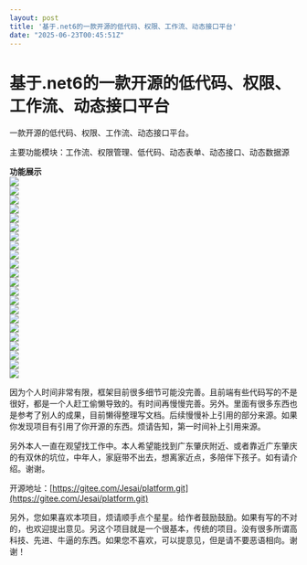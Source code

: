 ```yaml
---
layout: post
title: '基于.net6的一款开源的低代码、权限、工作流、动态接口平台'
date: "2025-06-23T00:45:51Z"
---
```

基于.net6的一款开源的低代码、权限、工作流、动态接口平台
==============================

一款开源的低代码、权限、工作流、动态接口平台。

主要功能模块：工作流、权限管理、低代码、动态表单、动态接口、动态数据源

**功能展示**  
![](https://img2024.cnblogs.com/blog/751976/202506/751976-20250622100949346-253634084.png)  
![](https://img2024.cnblogs.com/blog/751976/202506/751976-20250622100958933-2012919571.png)  
![](https://img2024.cnblogs.com/blog/751976/202506/751976-20250622101006862-1124653106.png)  
![](https://img2024.cnblogs.com/blog/751976/202506/751976-20250622101012164-1393291452.png)  
![](https://img2024.cnblogs.com/blog/751976/202506/751976-20250622101016697-859705949.png)  
![](https://img2024.cnblogs.com/blog/751976/202506/751976-20250622101022227-57850028.png)  
![](https://img2024.cnblogs.com/blog/751976/202506/751976-20250622101030102-1842758111.png)  
![](https://img2024.cnblogs.com/blog/751976/202506/751976-20250622101035351-1229628411.png)  
![](https://img2024.cnblogs.com/blog/751976/202506/751976-20250622101042495-693621756.png)  
![](https://img2024.cnblogs.com/blog/751976/202506/751976-20250622101047169-536186403.png)  
![](https://img2024.cnblogs.com/blog/751976/202506/751976-20250622101051561-66518342.png)  
![](https://img2024.cnblogs.com/blog/751976/202506/751976-20250622101055850-758025088.png)  
![](https://img2024.cnblogs.com/blog/751976/202506/751976-20250622101106490-1967963752.png)  
![](https://img2024.cnblogs.com/blog/751976/202506/751976-20250622101114309-1435213013.png)  
![](https://img2024.cnblogs.com/blog/751976/202506/751976-20250622101120074-1682705049.png)  
![](https://img2024.cnblogs.com/blog/751976/202506/751976-20250622101125388-577706440.png)  
![](https://img2024.cnblogs.com/blog/751976/202506/751976-20250622101130920-786073295.png)  
![](https://img2024.cnblogs.com/blog/751976/202506/751976-20250622101136886-1919306775.png)  
![](https://img2024.cnblogs.com/blog/751976/202506/751976-20250622101142323-1782603386.png)  
![](https://img2024.cnblogs.com/blog/751976/202506/751976-20250622101149082-405426373.png)  
![](https://img2024.cnblogs.com/blog/751976/202506/751976-20250622101154338-1541078516.png)  
![](https://img2024.cnblogs.com/blog/751976/202506/751976-20250622101159814-1509828242.png)

因为个人时间非常有限，框架目前很多细节可能没完善。且前端有些代码写的不是很好，都是一个人赶工偷懒导致的。有时间再慢慢完善。另外。里面有很多东西也是参考了别人的成果，目前懒得整理写文档。后续慢慢补上引用的部分来源。如果你发现项目有引用了你开源的东西。烦请告知，第一时间补上引用来源。

另外本人一直在观望找工作中。本人希望能找到广东肇庆附近、或者靠近广东肇庆的有双休的坑位，中年人，家庭带不出去，想离家近点，多陪伴下孩子。如有请介绍。谢谢。

开源地址：[https://gitee.com/Jesai/platform.git](https://gitee.com/Jesai/platform.git)

另外，您如果喜欢本项目，烦请顺手点个星星。给作者鼓励鼓励。如果有写的不对的，也欢迎提出意见。另这个项目就是一个很基本，传统的项目。没有很多所谓高科技、先进、牛逼的东西。如果您不喜欢，可以提意见，但是请不要恶语相向。谢谢！
